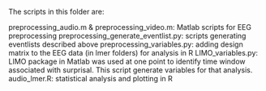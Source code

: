 The scripts in this folder are:

preprocessing_audio.m & preprocessing_video.m: Matlab scripts for EEG preprocessing
preprocessing_generate_eventlist.py: scripts generating eventlists described above
preprocessing_variables.py: adding design matrix to the EEG data (in lmer folders) for analysis in R
LIMO_variables.py: LIMO package in Matlab was used at one point to identify time window associated with surprisal. This script generate variables for that analysis.
audio_lmer.R: statistical analysis and plotting in R

